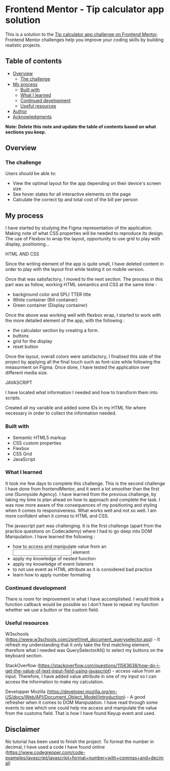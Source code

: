 # Frontend Mentor - Tip calculator app solution

This is a solution to the [Tip calculator app challenge on Frontend Mentor](https://www.frontendmentor.io/challenges/tip-calculator-app-ugJNGbJUX). Frontend Mentor challenges help you improve your coding skills by building realistic projects.

## Table of contents

- [Overview](#overview)
  - [The challenge](#the-challenge)
- [My process](#my-process)
  - [Built with](#built-with)
  - [What I learned](#what-i-learned)
  - [Continued development](#continued-development)
  - [Useful resources](#useful-resources)
- [Author](#author)
- [Acknowledgments](#acknowledgments)

**Note: Delete this note and update the table of contents based on what sections you keep.**

## Overview

### The challenge

Users should be able to:

- View the optimal layout for the app depending on their device's screen size
- See hover states for all interactive elements on the page
- Calculate the correct tip and total cost of the bill per person


## My process

I have started by studying the Figma representation of the application. Making note of what CSS properties will be needed to reproduce its design. 
The use of Flexbox to wrap the layout, opportunity to use grid to play with display, positioning...

HTML AND CSS

Since the writing element of the app is quite small, I have deleted content in order to play with the layout first while testing it on mobile version.

Once that was satisfactory, I moved to the next section. The process in this part was as follow, working HTML semantics and CSS at the same time :

- background color and SPLI TTER title
- White container (Bill container)
- Green container (Display container)

Once the above was working well with flexbox wrap, I started to work with the more detailed element of the app, with the following :

- the calculator section by creating a form.
- buttons
- grid for the display
- reset button

Once the layout, overall colors were satisfactory, I finalised this side of the project by applying all the final touch such as font-size while following the measurment on Figma.
Once done, I have tested the application over different media size.

JAVASCRIPT

I have located what information I needed and how to transform them into scripts.

Created all my variable and added some IDs in my HTML file where necessary in order to collect the information needed.


### Built with

- Semantic HTML5 markup
- CSS custom properties
- Flexbox
- CSS Grid
- JavaScript


### What I learned

It took me few days to complete this challenge. This is the second challenge I have done from frontendMentor, and it went a lot smoother than the first one (Sunnyside Agency).
I have learned from the previous challenge, by taking my time to plan ahead on how to approach and complete the task.
I was now more aware of the consequences of my positioning and styling when it comes to responsiveness. What works well and not so well.
I am more confident when it comes to HTML and CSS.

The javascript part was challenging. It is the first challenge (apart from the practice questions on Codecademy) where I had to go deep into DOM Manipulation. 
I have learned the following :

- how to access and manipulate value from an <input> element
- apply my knowledge of nested function
- apply my knowledge of event listeners
- to not use event as HTML attribute as it is considered bad practice
- learn how to apply number formating


### Continued development

There is room for improvement in what I have accomplished. I would think a function callback would be possible so I don't have to repeat my function whether we use a button or the custom field.



### Useful resources

W3schools (https://www.w3schools.com/Jsref/met_document_queryselector.asp) - It refresh my understanding that it only take the first matching element, therefore what I needed was QuerySelectorAll() to select my buttons on the keyboard section.

StackOverflow (https://stackoverflow.com/questions/11563638/how-do-i-get-the-value-of-text-input-field-using-javascript) - access value from an input. Therefore, I have added value attribute in one of my input so I can access the information to make my calculation.

Developper Mozilla (https://developer.mozilla.org/en-US/docs/Web/API/Document_Object_Model/Introduction) - A good refresher when it comes to DOM Manipulation. I have read through some events to see which one could help me access and manipulate the value from the customs field. That is how I have found Keyup event and used.




## Disclaimer

No tutorial has been used to finish the project.
To format the number in decimal, I have used a code I have found online
(https://www.codegrepper.com/code-examples/javascript/javascript+format+number+with+commas+and+decimal)

